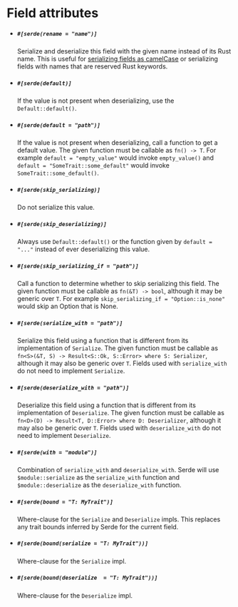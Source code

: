 # Field attributes

- ##### `#[serde(rename = "name")]`

  Serialize and deserialize this field with the given name instead of its Rust
  name. This is useful for [serializing fields as camelCase](attr-rename.md) or
  serializing fields with names that are reserved Rust keywords.

- ##### `#[serde(default)]`

  If the value is not present when deserializing, use the `Default::default()`.

- ##### `#[serde(default = "path")]`

  If the value is not present when deserializing, call a function to get a
  default value. The given function must be callable as `fn() -> T`. For example
  `default = "empty_value"` would invoke `empty_value()` and `default =
  "SomeTrait::some_default"` would invoke `SomeTrait::some_default()`.

- ##### `#[serde(skip_serializing)]`

  Do not serialize this value.

- ##### `#[serde(skip_deserializing)]`

  Always use `Default::default()` or the function given by `default = "..."`
  instead of ever deserializing this value.

- ##### `#[serde(skip_serializing_if = "path")]`

  Call a function to determine whether to skip serializing this field. The given
  function must be callable as `fn(&T) -> bool`, although it may be generic over
  `T`. For example `skip_serializing_if = "Option::is_none"` would skip an
  Option that is None.

- ##### `#[serde(serialize_with = "path")]`

  Serialize this field using a function that is different from its
  implementation of `Serialize`. The given function must be callable as
  `fn<S>(&T, S) -> Result<S::Ok, S::Error> where S: Serializer`, although it
  may also be generic over `T`. Fields used with `serialize_with` do not need to
  implement `Serialize`.

- ##### `#[serde(deserialize_with = "path")]`

  Deserialize this field using a function that is different from its
  implementation of `Deserialize`. The given function must be callable as
  `fn<D>(D) -> Result<T, D::Error> where D: Deserializer`, although it may
  also be generic over `T`. Fields used with `deserialize_with` do not need to
  implement `Deserialize`.

- ##### `#[serde(with = "module")]`

  Combination of `serialize_with` and `deserialize_with`. Serde will use
  `$module::serialize` as the `serialize_with` function and
  `$module::deserialize` as the `deserialize_with` function.

- ##### `#[serde(bound = "T: MyTrait")]`

  Where-clause for the `Serialize` and `Deserialize` impls. This replaces any
  trait bounds inferred by Serde for the current field.

- ##### `#[serde(bound(serialize = "T: MyTrait"))]`

  Where-clause for the `Serialize` impl.

- ##### `#[serde(bound(deserialize  = "T: MyTrait"))]`

  Where-clause for the `Deserialize` impl.

